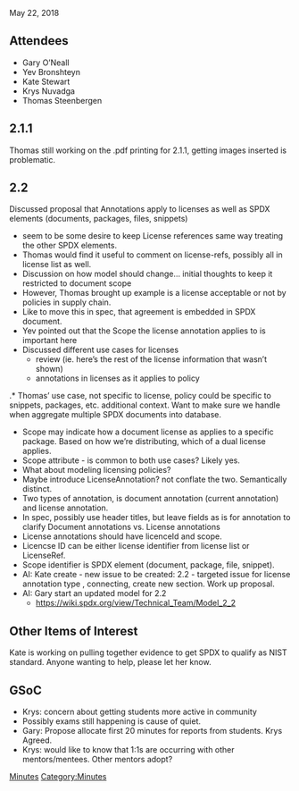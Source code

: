 May 22, 2018

## Attendees

  - Gary O’Neall
  - Yev Bronshteyn
  - Kate Stewart
  - Krys Nuvadga
  - Thomas Steenbergen

## 2.1.1

Thomas still working on the .pdf printing for 2.1.1, getting images
inserted is problematic.

## 2.2

Discussed proposal that Annotations apply to licenses as well as SPDX
elements (documents, packages, files, snippets)

  - seem to be some desire to keep License references same way treating
    the other SPDX elements.
  - Thomas would find it useful to comment on license-refs, possibly all
    in license list as well.
  - Discussion on how model should change… initial thoughts to keep it
    restricted to document scope
  - However, Thomas brought up example is a license acceptable or not by
    policies in supply chain.
  - Like to move this in spec, that agreement is embedded in SPDX
    document.
  - Yev pointed out that the Scope the license annotation applies to is
    important here
  - Discussed different use cases for licenses
      - review (ie. here’s the rest of the license information that
        wasn’t shown)
      - annotations in licenses as it applies to policy

.\* Thomas’ use case, not specific to license, policy could be specific
to snippets, packages, etc. additional context. Want to make sure we
handle when aggregate multiple SPDX documents into database.

  - Scope may indicate how a document license as applies to a specific
    package. Based on how we’re distributing, which of a dual license
    applies.
  - Scope attribute - is common to both use cases? Likely yes.
  - What about modeling licensing policies?
  - Maybe introduce LicenseAnnotation? not conflate the two.
    Semantically distinct.
  - Two types of annotation, is document annotation (current annotation)
    and license annotation.
  - In spec, possibly use header titles, but leave fields as is for
    annotation to clarify Document annotations vs. License annotations
  - License annotations should have licenceId and scope.
  - Licencse ID can be either license identifier from license list or
    LicenseRef.
  - Scope identifier is SPDX element (document, package, file, snippet).
  - AI: Kate create - new issue to be created: 2.2 - targeted issue for
    license annotation type , connecting, create new section. Work up
    proposal.
  - AI: Gary start an updated model for 2.2
      - <https://wiki.spdx.org/view/Technical_Team/Model_2_2>

## Other Items of Interest

Kate is working on pulling together evidence to get SPDX to qualify as
NIST standard. Anyone wanting to help, please let her know.

## GSoC

  - Krys: concern about getting students more active in community
  - Possibly exams still happening is cause of quiet.
  - Gary: Propose allocate first 20 minutes for reports from students.
    Krys Agreed.
  - Krys: would like to know that 1:1s are occurring with other
    mentors/mentees. Other mentors adopt?

[Minutes](Category:Technical "wikilink")
[Category:Minutes](Category:Minutes "wikilink")
